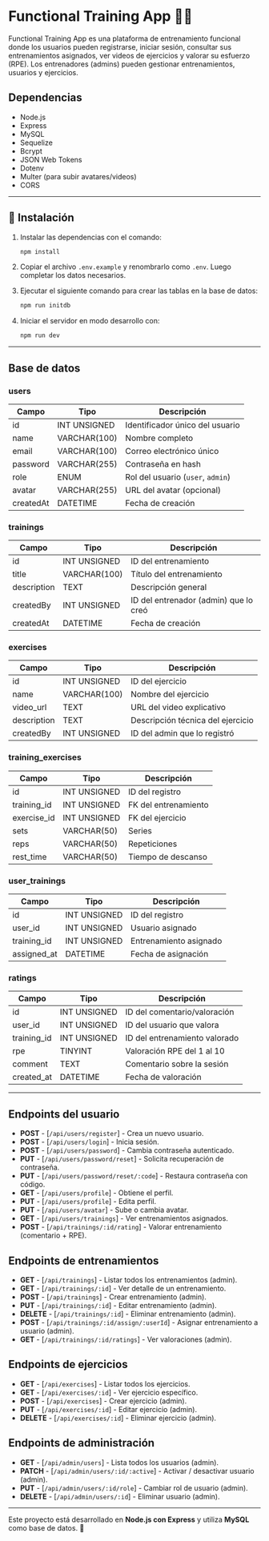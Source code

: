 
# Functional Training App 🏋️‍♂️

Functional Training App es una plataforma de entrenamiento funcional donde los usuarios pueden registrarse, iniciar sesión, consultar sus entrenamientos asignados, ver videos de ejercicios y valorar su esfuerzo (RPE). Los entrenadores (admins) pueden gestionar entrenamientos, usuarios y ejercicios.

## Dependencias

- Node.js
- Express
- MySQL
- Sequelize
- Bcrypt
- JSON Web Tokens
- Dotenv
- Multer (para subir avatares/videos)
- CORS

---

## 🚀 Instalación

1. Instalar las dependencias con el comando:
   ```bash
   npm install
   ```

2. Copiar el archivo `.env.example` y renombrarlo como `.env`. Luego completar los datos necesarios.

3. Ejecutar el siguiente comando para crear las tablas en la base de datos:
   ```bash
   npm run initdb
   ```

4. Iniciar el servidor en modo desarrollo con:
   ```bash
   npm run dev
   ```

---

## Base de datos

### users

| Campo          | Tipo         | Descripción                                  |
|----------------|--------------|----------------------------------------------|
| id             | INT UNSIGNED | Identificador único del usuario              |
| name           | VARCHAR(100) | Nombre completo                              |
| email          | VARCHAR(100) | Correo electrónico único                     |
| password       | VARCHAR(255) | Contraseña en hash                           |
| role           | ENUM         | Rol del usuario (`user`, `admin`)            |
| avatar         | VARCHAR(255) | URL del avatar (opcional)                    |
| createdAt      | DATETIME     | Fecha de creación                            |

### trainings

| Campo         | Tipo         | Descripción                                |
|---------------|--------------|--------------------------------------------|
| id            | INT UNSIGNED | ID del entrenamiento                       |
| title         | VARCHAR(100) | Título del entrenamiento                   |
| description   | TEXT         | Descripción general                        |
| createdBy     | INT UNSIGNED | ID del entrenador (admin) que lo creó      |
| createdAt     | DATETIME     | Fecha de creación                          |

### exercises

| Campo         | Tipo         | Descripción                              |
|---------------|--------------|------------------------------------------|
| id            | INT UNSIGNED | ID del ejercicio                         |
| name          | VARCHAR(100) | Nombre del ejercicio                     |
| video_url     | TEXT         | URL del video explicativo                |
| description   | TEXT         | Descripción técnica del ejercicio        |
| createdBy     | INT UNSIGNED | ID del admin que lo registró             |

### training_exercises

| Campo         | Tipo         | Descripción                              |
|---------------|--------------|------------------------------------------|
| id            | INT UNSIGNED | ID del registro                          |
| training_id   | INT UNSIGNED | FK del entrenamiento                     |
| exercise_id   | INT UNSIGNED | FK del ejercicio                         |
| sets          | VARCHAR(50)  | Series                                   |
| reps          | VARCHAR(50)  | Repeticiones                             |
| rest_time     | VARCHAR(50)  | Tiempo de descanso                       |

### user_trainings

| Campo         | Tipo         | Descripción                          |
|---------------|--------------|--------------------------------------|
| id            | INT UNSIGNED | ID del registro                      |
| user_id       | INT UNSIGNED | Usuario asignado                     |
| training_id   | INT UNSIGNED | Entrenamiento asignado               |
| assigned_at   | DATETIME     | Fecha de asignación                  |

### ratings

| Campo         | Tipo         | Descripción                              |
|---------------|--------------|------------------------------------------|
| id            | INT UNSIGNED | ID del comentario/valoración             |
| user_id       | INT UNSIGNED | ID del usuario que valora                |
| training_id   | INT UNSIGNED | ID del entrenamiento valorado            |
| rpe           | TINYINT      | Valoración RPE del 1 al 10               |
| comment       | TEXT         | Comentario sobre la sesión               |
| created_at    | DATETIME     | Fecha de valoración                      |

---

## Endpoints del usuario

- **POST** - [`/api/users/register`] - Crea un nuevo usuario.
- **POST** - [`/api/users/login`] - Inicia sesión.
- **POST** - [`/api/users/password`] - Cambia contraseña autenticado.
- **PUT** - [`/api/users/password/reset`] - Solicita recuperación de contraseña.
- **PUT** - [`/api/users/password/reset/:code`] - Restaura contraseña con código.
- **GET** - [`/api/users/profile`] - Obtiene el perfil.
- **PUT** - [`/api/users/profile`] - Edita perfil.
- **PUT** - [`/api/users/avatar`] - Sube o cambia avatar.
- **GET** - [`/api/users/trainings`] - Ver entrenamientos asignados.
- **POST** - [`/api/trainings/:id/rating`] - Valorar entrenamiento (comentario + RPE).

## Endpoints de entrenamientos

- **GET** - [`/api/trainings`] - Listar todos los entrenamientos (admin).
- **GET** - [`/api/trainings/:id`] - Ver detalle de un entrenamiento.
- **POST** - [`/api/trainings`] - Crear entrenamiento (admin).
- **PUT** - [`/api/trainings/:id`] - Editar entrenamiento (admin).
- **DELETE** - [`/api/trainings/:id`] - Eliminar entrenamiento (admin).
- **POST** - [`/api/trainings/:id/assign/:userId`] - Asignar entrenamiento a usuario (admin).
- **GET** - [`/api/trainings/:id/ratings`] - Ver valoraciones (admin).

## Endpoints de ejercicios

- **GET** - [`/api/exercises`] - Listar todos los ejercicios.
- **GET** - [`/api/exercises/:id`] - Ver ejercicio específico.
- **POST** - [`/api/exercises`] - Crear ejercicio (admin).
- **PUT** - [`/api/exercises/:id`] - Editar ejercicio (admin).
- **DELETE** - [`/api/exercises/:id`] - Eliminar ejercicio (admin).

## Endpoints de administración

- **GET** - [`/api/admin/users`] - Lista todos los usuarios (admin).
- **PATCH** - [`/api/admin/users/:id/:active`] - Activar / desactivar usuario (admin).
- **PUT** - [`/api/admin/users/:id/role`] - Cambiar rol de usuario (admin).
- **DELETE** - [`/api/admin/users/:id`] - Eliminar usuario (admin).

---

Este proyecto está desarrollado en **Node.js con Express** y utiliza **MySQL** como base de datos. 🚀
